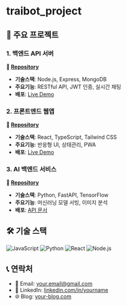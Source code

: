 # traibot_project


## 🚀 주요 프로젝트

### 1. 백엔드 API 서버
**🔗 [Repository](https://github.com/username/backend-project)**
- **기술스택**: Node.js, Express, MongoDB
- **주요기능**: RESTful API, JWT 인증, 실시간 채팅
- **배포**: [Live Demo](https://backend-demo.com)

### 2. 프론트엔드 웹앱  
**🔗 [Repository](https://github.com/username/frontend-project)**
- **기술스택**: React, TypeScript, Tailwind CSS
- **주요기능**: 반응형 UI, 상태관리, PWA
- **배포**: [Live Demo](https://frontend-demo.com)

### 3. AI 백엔드 서비스
**🔗 [Repository](https://github.com/username/ai-backend-project)**  
- **기술스택**: Python, FastAPI, TensorFlow
- **주요기능**: 머신러닝 모델 서빙, 이미지 분석
- **배포**: [API 문서](https://ai-api-docs.com)

## 🛠️ 기술 스택
![JavaScript](https://img.shields.io/badge/-JavaScript-F7DF1E?style=flat&logo=javascript&logoColor=black)
![Python](https://img.shields.io/badge/-Python-3776AB?style=flat&logo=python&logoColor=white)
![React](https://img.shields.io/badge/-React-61DAFB?style=flat&logo=react&logoColor=black)
![Node.js](https://img.shields.io/badge/-Node.js-339933?style=flat&logo=node.js&logoColor=white)

## 📞 연락처
- 📧 Email: your.email@gmail.com
- 💼 LinkedIn: [linkedin.com/in/yourname](https://linkedin.com/in/yourname)
- 🌐 Blog: [your-blog.com](https://your-blog.com)
